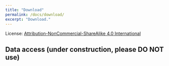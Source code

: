 ```yaml
---
title: "Download"
permalink: /docs/download/
excerpt: "Download."
---
```


License: [Attribution-NonCommercial-ShareAlike 4.0 International](https://github.com/airvlab/cathdata/blob/tuan/LICENSE)

## Data access (under construction, please DO NOT use)

<script type="text/javascript" src="https://form.jotform.com/jsform/241012072442036"></script>